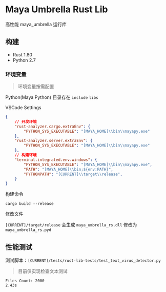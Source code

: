 # Maya Umbrella Rust Lib

高性能 maya_umbrella 运行库

## 构建

- Rust 1.80
- Python 2.7

### 环境变量

> 环境变量按需配置
>

Python(Maya Python) 目录存在 ```include``` ```libs```

VSCode Settings

```json
{
    // 开发环境
    "rust-analyzer.cargo.extraEnv": {
        "PYTHON_SYS_EXECUTABLE": "[MAYA_HOME]\\bin\\mayapy.exe"
    },
    "rust-analyzer.server.extraEnv": {
        "PYTHON_SYS_EXECUTABLE": "[MAYA_HOME]\\bin\\mayapy.exe"
    },
    // 构建环境
    "terminal.integrated.env.windows": {
        "PYTHON_SYS_EXECUTABLE": "[MAYA_HOME]\\bin\\mayapy.exe",
        "PATH": "[MAYA_HOME]\\bin;${env:PATH}",
        "PYTHONPATH": "[CURRENT]\\target\\release",
    }
}
```

构建命令

```shell
cargo build --release
```

修改文件

```[CURRENT]/target/release``` 会生成 ```maya_umbrella_rs.dll``` 修改为 ```maya_umbrella_rs.pyd```

## 性能测试

测试脚本：```[CURRENT]/tests/rust-lib-tests/test_text_virus_detector.py```

> 目前仅实现检查文本测试

```console
Files Count: 2000
2.43s
```
